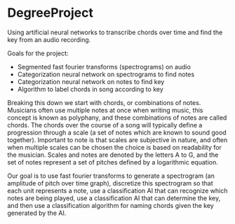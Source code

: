 # DegreeProject
Using artificial neural networks to transcribe chords over time and find the key from an audio recording.

Goals for the project:
- Segmented fast fourier transforms (spectrograms) on audio
- Categorization neural network on spectrograms to find notes
- Categorization neural network on notes to find key
- Algorithm to label chords in song according to key

Breaking this down we start with chords, or combinations of notes. Musicians often use multiple notes at once when writing music, this concept is known as polyphany,
and these combinations of notes are called chords. The chords over the course of a song will typically define a progression through a scale (a set of notes which are
known to sound good together). Important to note is that scales are subjective in nature, and often when multiple scales can be chosen the choice is based on 
readability for the musician. Scales and notes are denoted by the letters A to G, and the set of notes represent a set of pitches defined by a logarithmic equation.

Our goal is to use fast fourier transforms to generate a spectrogram (an amplitude of pitch over time graph), discretize this spectrogram so that each unit represents 
a note, use a classification AI that can recognize which notes are being played, use a classification AI that can determine the key, and then use a classification
algorithm for naming chords given the key generated by the AI.
